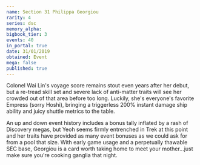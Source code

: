 ```yaml
---
name: Section 31 Philippa Georgiou
rarity: 4
series: dsc
memory_alpha:
bigbook_tier: 3
events: 40
in_portal: true
date: 31/01/2019
obtained: Event
mega: false
published: true
---
```


Colonel Wai Lin's voyage score remains stout even years after her debut, but a re-tread skill set and severe lack of anti-matter traits will see her crowded out of that area before too long. Luckily, she's everyone's favorite Empress (sorry Hoshi), bringing a triggerless 200% instant damage ship ability and juicy shuttle metrics to the table.

An up and down event history includes a bonus tally inflated by a rash of Discovery megas, but Yeoh seems firmly entrenched in Trek at this point and her traits have provided as many event bonuses as we could ask for from a pool that size. With early game usage and a perpetually thawable SEC base, Georgiou is a card worth taking home to meet your mother...just make sure you're cooking ganglia that night.
